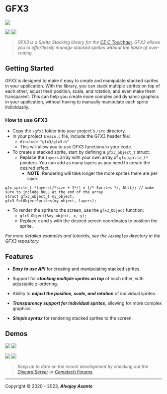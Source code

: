 # GFX3
![](https://i.imgur.com/e3tJoFV.png)

![](https://img.shields.io/github/release/Overload02/GFX3) ![](https://img.shields.io/github/issues/Overload02/GFX3)

> *GFX3 is a Sprite Stacking library for the [CE C Toolchain](https://github.com/CE-Programming/toolchain). GFX3 allows you to effortlessly manage stacked sprites without the haste of over-coding.*

## Getting Started
*GFX3*  is designed to make it easy to create and manipulate stacked sprites in your application. With the library, you can stack multiple sprites on top of each other, adjust their position, scale, and rotation, and even make them transparent. This can help you create more complex and dynamic graphics in your application, without having to manually manipulate each sprite individually.

### How to use GFX3
* Copy the `/gfx3` folder into your project's `/src` directory.
* In your project's `main.c` file, include the GFX3 header file:
	* `#include "gfx3/gfx3.h"`
	* This will allow you to use GFX3 functions in your code.
* To create a stacked sprite, start by defining a `gfx3_object_t` struct:
  * Replace the `layers` array with your own array of `gfx_sprite_t*` pointers. You can add as many layers as you need to create the desired effect.
    * **NOTE**: Rendering will take longer the more sprites there are per layer.
```
gfx_sprite_t *layers[/*size + 1*/] = {/* Sprites */, NULL}; // make sure to include NULL at the end of the array
struct gfx3_object_t my_object;
gfx3_SetObjectSprites(my_object, layers);
```
	
* To render the sprite to the screen, use the `gfx3_Object` function:
	* `gfx3_Object(&my_object, x, y);`
	* Replace `x` and `y` with the desired screen coordinates to position the sprite.
 
*For more detailed examples and tutorials, see the `/examples` directory in the GFX3 repository.*

## Features
- ***Easy to use API*** for creating and manipulating stacked sprites.

- Support for ***stacking multiple sprites on top*** of each other, with adjustable z-ordering.

- Ability to ***adjust the position, scale, and rotation*** of individual sprites.

- ***Transparency support for individual sprites***, allowing for more complex graphics.

- ***Simple syntax*** for rendering stacked sprites to the screen.

## Demos
![](https://i.imgur.com/KYWDLLY.png) ![](https://i.imgur.com/deI4jat.png) 

![](https://i.imgur.com/airPGS3.png) ![](https://i.imgur.com/NREdUIK.png)


> *Keep up to date on the recent development by checking out the [Discord Server](https://discord.gg/xyUZgnD4UJ "New Discord Server") or [Cemetech Forums](https://www.cemetech.net/ "Cemetech Forums").*

---
 Copyright &copy; 2020 - 2023, ***Alvajoy Asante***
